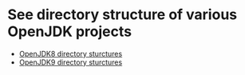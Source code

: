 # See directory structure of various OpenJDK projects

* [OpenJDK8 directory sturctures](openjdk8_directory_structures.md)
* [OpenJDK9 directory sturctures](openjdk9_directory_structures.md)